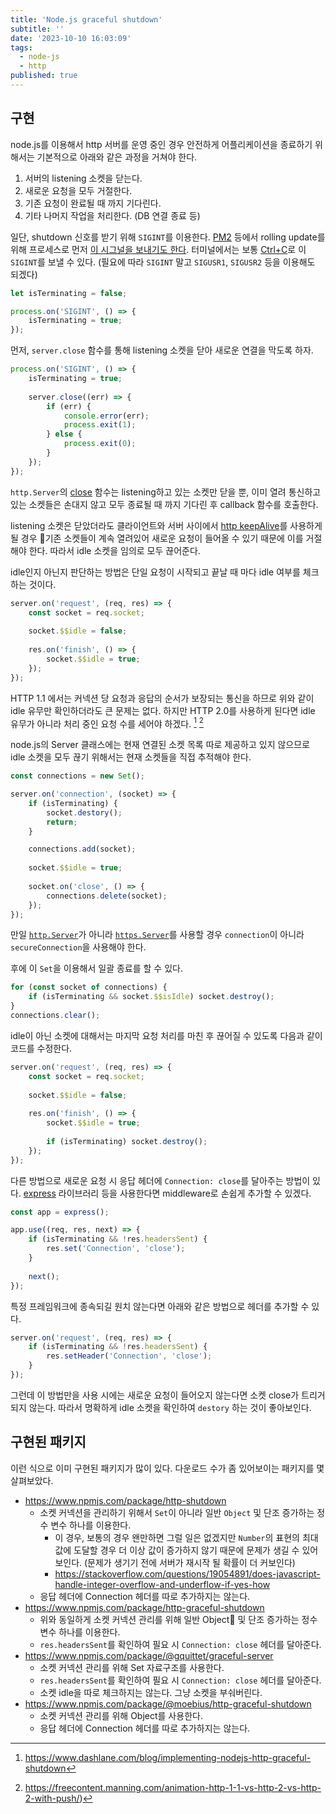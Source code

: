 ```yaml
---
title: 'Node.js graceful shutdown'
subtitle: ''
date: '2023-10-10 16:03:09'
tags:
  - node-js
  - http
published: true
---
```

## 구현

node.js를 이용해서 http 서버를 운영 중인 경우 안전하게 어플리케이션을 종료하기 위해서는 기본적으로 아래와 같은 과정을 거쳐야 한다.

1. 서버의 listening 소켓을 닫는다.
2. 새로운 요청을 모두 거절한다.
3. 기존 요청이 완료될 때 까지 기다린다.
4. 기타 나머지 작업을 처리한다. (DB 연결 종료 등)

일단, shutdown 신호를 받기 위해 `SIGINT`를 이용한다. [PM2](https://pm2.keymetrics.io/) 등에서 rolling update를 위해 프로세스로 먼저 [이 시그널을 보내기도 한다](https://pm2.keymetrics.io/docs/usage/signals-clean-restart/). 터미널에서는 보통 [Ctrl+C](https://en.wikipedia.org/wiki/Control-C#In_command-line_environments)로 이 `SIGINT`를 보낼 수 있다. (필요에 따라 `SIGINT` 말고 `SIGUSR1`, `SIGUSR2` 등을 이용해도 되겠다)

```javascript
let isTerminating = false;

process.on('SIGINT', () => {
    isTerminating = true;
});
```

먼저, `server.close` 함수를 통해 listening 소켓을 닫아 새로운 연결을 막도록 하자.

```javascript
process.on('SIGINT', () => {
    isTerminating = true;
    
    server.close((err) => {
        if (err) {
	        console.error(err);
            process.exit(1);
        } else {
            process.exit(0);
        }
    });
});
```

`http.Server`의 [close](https://nodejs.org/dist/latest-v18.x/docs/api/http.html#serverclosecallback) 함수는 listening하고 있는 소켓만 닫을 뿐, 이미 열려 통신하고 있는 소켓들은 손대지 않고 모두 종료될 때 까지 기다린 후 callback 함수를 호출한다.

listening 소켓은 닫았더라도 클라이언트와 서버 사이에서 [http keepAlive](https://en.wikipedia.org/wiki/HTTP_persistent_connection)를 사용하게 될 경우 기존 소켓들이 계속 열려있어 새로운 요청이 들어올 수 있기 때문에 이를 거절해야 한다. 따라서 idle 소켓을 임의로 모두 끊어준다.

idle인지 아닌지 판단하는 방법은 단일 요청이 시작되고 끝날 때 마다 idle 여부를 체크하는 것이다.

```javascript
server.on('request', (req, res) => {
    const socket = req.socket;
    
    socket.$$idle = false;
    
    res.on('finish', () => {
        socket.$$idle = true;
    });
});
```

HTTP 1.1 에서는 커넥션 당 요청과 응답의 순서가 보장되는 통신을 하므로 위와 같이 idle 유무만 확인하더라도 큰 문제는 없다. 하지만 HTTP 2.0를 사용하게 된다면 idle 유무가 아니라 처리 중인 요청 수를 세어야 하겠다. [^1] [^2]

[^1]: https://www.dashlane.com/blog/implementing-nodejs-http-graceful-shutdown
[^2]: https://freecontent.manning.com/animation-http-1-1-vs-http-2-vs-http-2-with-push/)

node.js의 Server 클래스에는 현재 연결된 소켓 목록 따로 제공하고 있지 않으므로 idle 소켓을 모두 끊기 위해서는 현재 소켓들을 직접 추적해야 한다.

```javascript
const connections = new Set();

server.on('connection', (socket) => {
    if (isTerminating) {
        socket.destory();
        return;
    }

    connections.add(socket);
    
    socket.$$idle = true;
    
    socket.on('close', () => {
	    connections.delete(socket);
    });
});
```

만일 [`http.Server`](https://nodejs.org/dist/latest-v18.x/docs/api/http.html#class-httpserver)가 아니라 [`https.Server`](https://nodejs.org/dist/latest-v18.x/docs/api/https.html#class-httpsserver)를 사용할 경우 `connection`이 아니라 `secureConnection`을 사용해야 한다.

후에 이 `Set`을 이용해서 일괄 종료를 할 수 있다.

```javascript
for (const socket of connections) {
    if (isTerminating && socket.$$isIdle) socket.destroy();
}
connections.clear();
```

idle이 아닌 소켓에 대해서는 마지막 요청 처리를 마친 후 끊어질 수 있도록 다음과 같이 코드를 수정한다.

```javascript
server.on('request', (req, res) => {
    const socket = req.socket;
    
    socket.$$idle = false;
    
    res.on('finish', () => {
        socket.$$idle = true;
        
        if (isTerminating) socket.destroy();
    });
});
```

다른 방법으로 새로운 요청 시 응답 헤더에 `Connection: close`를 달아주는 방법이 있다. [express](https://expressjs.com/) 라이브러리 등을 사용한다면 middleware로 손쉽게 추가할 수 있겠다.

```javascript
const app = express();

app.use((req, res, next) => {
    if (isTerminating && !res.headersSent) {
	    res.set('Connection', 'close');
    }
    
    next();
});
```

특정 프레임워크에 종속되길 원치 않는다면 아래와 같은 방법으로 헤더를 추가할 수 있다.

```javascript
server.on('request', (req, res) => {
    if (isTerminating && !res.headersSent) {
	    res.setHeader('Connection', 'close');
	}
});
```

그런데 이 방법만을 사용 시에는 새로운 요청이 들어오지 않는다면 소켓 close가 트리거 되지 않는다. 따라서 명확하게 idle 소켓을 확인하여 `destory` 하는 것이 좋아보인다.

## 구현된 패키지

이런 식으로 이미 구현된 패키지가 많이 있다. 다운로드 수가 좀 있어보이는 패키지를 몇 살펴보았다.

- https://www.npmjs.com/package/http-shutdown
	- 소켓 커넥션을 관리하기 위해서 `Set`이 아니라 일반 `Object` 및 단조 증가하는 정수 변수 하나를 이용한다.
		- 이 경우, 보통의 경우 왠만하면 그럴 일은 없겠지만 `Number`의 표현의 최대값에 도달할 경우 더 이상 값이 증가하지 않기 때문에 문제가 생길 수 있어보인다. (문제가 생기기 전에 서버가 재시작 될 확률이 더 커보인다)
		- https://stackoverflow.com/questions/19054891/does-javascript-handle-integer-overflow-and-underflow-if-yes-how
	- 응답 헤더에 Connection 헤더를 따로 추가하지는 않는다.
- https://www.npmjs.com/package/http-graceful-shutdown
	- 위와 동일하게 소켓 커넥션 관리를 위해 일반 Object 및 단조 증가하는 정수 변수 하나를 이용한다.
	- `res.headersSent`를 확인하여 필요 시 `Connection: close` 헤더를 달아준다.
- https://www.npmjs.com/package/@gquittet/graceful-server
	- 소켓 커넥션 관리를 위해 Set 자료구조를 사용한다.
	- `res.headersSent`를 확인하여 필요 시 `Connection: close` 헤더를 달아준다.
	- 소켓 idle을 따로 체크하지는 않는다. 그냥 소켓을 부숴버린다.
- https://www.npmjs.com/package/@moebius/http-graceful-shutdown
	- 소켓 커넥션 관리를 위해 Object를 사용한다.
	- 응답 헤더에 Connection 헤더를 따로 추가하지는 않는다.
